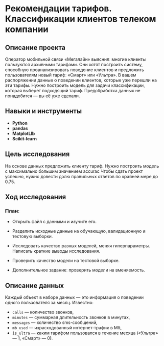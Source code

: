 # Рекомендации тарифов. Классификации клиентов телеком компании

## Описание проекта

Оператор мобильной связи «Мегалайн» выяснил: многие клиенты пользуются архивными тарифами. Они хотят построить систему, способную проанализировать поведение клиентов и предложить пользователям новый тариф: «Смарт» или «Ультра».
В вашем распоряжении данные о поведении клиентов, которые уже перешли на эти тарифы. Нужно построить модель для задачи классификации, которая выберет подходящий тариф. Предобработка данных не понадобится — вы её уже сделали.


## Навыки и инструменты

- **Python**
- **pandas**
- **MatplotLIb**
- **Scikit-learn**

## Цель исследования

На основе данных предложить клиенту тариф.
Нужно построить модель с максимально большим значением accurac Чтобы сдать проект успешно, нужно довести долю правильных ответов по крайней мере до 0.75.

## Ход исследования

### План:
- Открыть файл с данными и изучите его. 

- Разделить исходные данные на обучающую, валидационную и тестовую выборки.

- Исследовать качество разных моделей, меняя гиперпараметры. Написать краткие  выводы исследования.

- Проверить качество модели на тестовой выборке.

- Дополнительное задание: проверить модели на вменяемость.


## Описание данных

Каждый объект в наборе данных — это информация о поведении одного пользователя за месяц. 
Известно:


- `сalls` — количество звонков,
- `minutes` — суммарная длительность звонков в минутах,
- `messages` — количество sms-сообщений,
- `mb_used` — израсходованный интернет-трафик в Мб,
- `is_ultra` — каким тарифом пользовался в течение месяца («Ультра» — 1, «Смарт» — 0).
